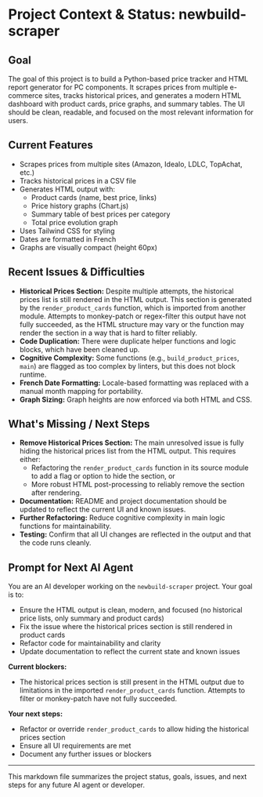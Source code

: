 # Project Context & Status: newbuild-scraper

## Goal
The goal of this project is to build a Python-based price tracker and HTML report generator for PC components. It scrapes prices from multiple e-commerce sites, tracks historical prices, and generates a modern HTML dashboard with product cards, price graphs, and summary tables. The UI should be clean, readable, and focused on the most relevant information for users.

## Current Features
- Scrapes prices from multiple sites (Amazon, Idealo, LDLC, TopAchat, etc.)
- Tracks historical prices in a CSV file
- Generates HTML output with:
  - Product cards (name, best price, links)
  - Price history graphs (Chart.js)
  - Summary table of best prices per category
  - Total price evolution graph
- Uses Tailwind CSS for styling
- Dates are formatted in French
- Graphs are visually compact (height 60px)

## Recent Issues & Difficulties
- **Historical Prices Section:** Despite multiple attempts, the historical prices list is still rendered in the HTML output. This section is generated by the `render_product_cards` function, which is imported from another module. Attempts to monkey-patch or regex-filter this output have not fully succeeded, as the HTML structure may vary or the function may render the section in a way that is hard to filter reliably.
- **Code Duplication:** There were duplicate helper functions and logic blocks, which have been cleaned up.
- **Cognitive Complexity:** Some functions (e.g., `build_product_prices`, `main`) are flagged as too complex by linters, but this does not block runtime.
- **French Date Formatting:** Locale-based formatting was replaced with a manual month mapping for portability.
- **Graph Sizing:** Graph heights are now enforced via both HTML and CSS.

## What's Missing / Next Steps
- **Remove Historical Prices Section:** The main unresolved issue is fully hiding the historical prices list from the HTML output. This requires either:
  - Refactoring the `render_product_cards` function in its source module to add a flag or option to hide the section, or
  - More robust HTML post-processing to reliably remove the section after rendering.
- **Documentation:** README and project documentation should be updated to reflect the current UI and known issues.
- **Further Refactoring:** Reduce cognitive complexity in main logic functions for maintainability.
- **Testing:** Confirm that all UI changes are reflected in the output and that the code runs cleanly.

## Prompt for Next AI Agent
You are an AI developer working on the `newbuild-scraper` project. Your goal is to:
- Ensure the HTML output is clean, modern, and focused (no historical price lists, only summary and product cards)
- Fix the issue where the historical prices section is still rendered in product cards
- Refactor code for maintainability and clarity
- Update documentation to reflect the current state and known issues

**Current blockers:**
- The historical prices section is still present in the HTML output due to limitations in the imported `render_product_cards` function. Attempts to filter or monkey-patch have not fully succeeded.

**Your next steps:**
- Refactor or override `render_product_cards` to allow hiding the historical prices section
- Ensure all UI requirements are met
- Document any further issues or blockers

---

This markdown file summarizes the project status, goals, issues, and next steps for any future AI agent or developer.
